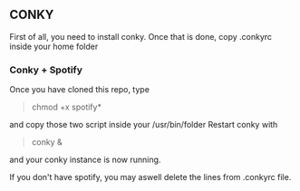 ## CONKY

First of all, you need to install conky.
Once that is done, copy .conkyrc inside your home folder

### Conky + Spotify

Once you have cloned this repo, type

> chmod +x spotify*

and copy those two script inside your /usr/bin/folder
Restart conky with

> conky &

and your conky instance is now running.

If you don't have spotify, you may aswell delete the lines from .conkyrc file.
